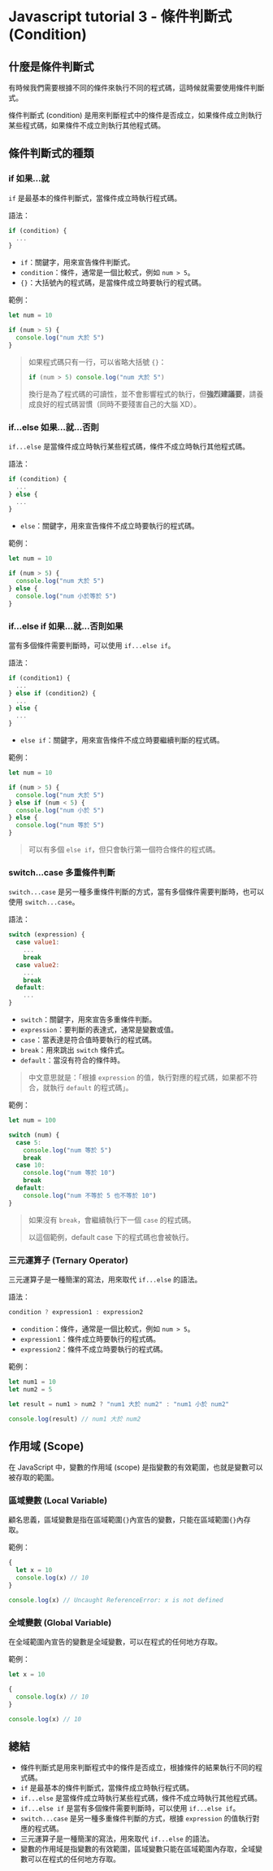 # Javascript tutorial 3 - 條件判斷式 (Condition)

## 什麼是條件判斷式

有時候我們需要根據不同的條件來執行不同的程式碼，這時候就需要使用條件判斷式。

條件判斷式 (condition) 是用來判斷程式中的條件是否成立，如果條件成立則執行某些程式碼，如果條件不成立則執行其他程式碼。

## 條件判斷式的種類

### if 如果...就

`if` 是最基本的條件判斷式，當條件成立時執行程式碼。

語法：

```js
if (condition) {
  ...
}
```

- `if`：關鍵字，用來宣告條件判斷式。
- `condition`：條件，通常是一個比較式，例如 `num > 5`。
- `{}`：大括號內的程式碼，是當條件成立時要執行的程式碼。

範例：

```js
let num = 10

if (num > 5) {
  console.log("num 大於 5")
}
```

> 如果程式碼只有一行，可以省略大括號 `{}`：
>
> ```js
> if (num > 5) console.log("num 大於 5")
> ```
>
> 換行是為了程式碼的可讀性，並不會影響程式的執行，但**強烈建議要**，請養成良好的程式碼習慣（同時不要殘害自己的大腦 XD）。

### if...else 如果...就...否則

`if...else` 是當條件成立時執行某些程式碼，條件不成立時執行其他程式碼。

語法：

```js
if (condition) {
  ...
} else {
  ...
}
```

- `else`：關鍵字，用來宣告條件不成立時要執行的程式碼。

範例：

```js
let num = 10

if (num > 5) {
  console.log("num 大於 5")
} else {
  console.log("num 小於等於 5")
}
```

### if...else if 如果...就...否則如果

當有多個條件需要判斷時，可以使用 `if...else if`。

語法：

```js
if (condition1) {
  ...
} else if (condition2) {
  ...
} else {
  ...
}
```

- `else if`：關鍵字，用來宣告條件不成立時要繼續判斷的程式碼。

範例：

```js
let num = 10

if (num > 5) {
  console.log("num 大於 5")
} else if (num < 5) {
  console.log("num 小於 5")
} else {
  console.log("num 等於 5")
}
```

> 可以有多個 `else if`，但只會執行第一個符合條件的程式碼。

### switch...case 多重條件判斷

`switch...case` 是另一種多重條件判斷的方式，當有多個條件需要判斷時，也可以使用 `switch...case`。

語法：

```js
switch (expression) {
  case value1:
    ...
    break
  case value2:
    ...
    break
  default:
    ...
}
```

- `switch`：關鍵字，用來宣告多重條件判斷。
- `expression`：要判斷的表達式，通常是變數或值。
- `case`：當表達是符合值時要執行的程式碼。
- `break`：用來跳出 `switch` 條件式。
- `default`：當沒有符合的條件時。

> 中文意思就是：「根據 `expression` 的值，執行對應的程式碼，如果都不符合，就執行 `default` 的程式碼」。

範例：

```js
let num = 100

switch (num) {
  case 5:
    console.log("num 等於 5")
    break
  case 10:
    console.log("num 等於 10")
    break
  default:
    console.log("num 不等於 5 也不等於 10")
}
```

> 如果沒有 `break`，會繼續執行下一個 `case` 的程式碼。
>
> 以這個範例，default case 下的程式碼也會被執行。

### 三元運算子 (Ternary Operator)

三元運算子是一種簡潔的寫法，用來取代 `if...else` 的語法。

語法：

```js
condition ? expression1 : expression2
```

- `condition`：條件，通常是一個比較式，例如 `num > 5`。
- `expression1`：條件成立時要執行的程式碼。
- `expression2`：條件不成立時要執行的程式碼。

範例：

```js
let num1 = 10
let num2 = 5

let result = num1 > num2 ? "num1 大於 num2" : "num1 小於 num2"

console.log(result) // num1 大於 num2
```

## 作用域 (Scope)

在 JavaScript 中，變數的作用域 (scope) 是指變數的有效範圍，也就是變數可以被存取的範圍。

### 區域變數 (Local Variable)

顧名思義，區域變數是指在區域範圍`{}`內宣告的變數，只能在區域範圍`{}`內存取。

範例：

```js
{
  let x = 10
  console.log(x) // 10
}

console.log(x) // Uncaught ReferenceError: x is not defined
```

### 全域變數 (Global Variable)

在全域範圍內宣告的變數是全域變數，可以在程式的任何地方存取。

範例：

```js
let x = 10

{
  console.log(x) // 10
}

console.log(x) // 10
```

## 總結

- 條件判斷式是用來判斷程式中的條件是否成立，根據條件的結果執行不同的程式碼。
- `if` 是最基本的條件判斷式，當條件成立時執行程式碼。
- `if...else` 是當條件成立時執行某些程式碼，條件不成立時執行其他程式碼。
- `if...else if` 是當有多個條件需要判斷時，可以使用 `if...else if`。
- `switch...case` 是另一種多重條件判斷的方式，根據 `expression` 的值執行對應的程式碼。
- 三元運算子是一種簡潔的寫法，用來取代 `if...else` 的語法。
- 變數的作用域是指變數的有效範圍，區域變數只能在區域範圍內存取，全域變數可以在程式的任何地方存取。

